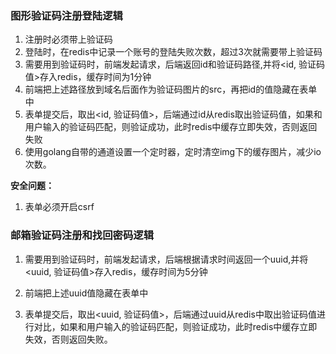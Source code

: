 ### 图形验证码注册登陆逻辑


1. 注册时必须带上验证码
2. 登陆时，在redis中记录一个账号的登陆失败次数，超过3次就需要带上验证码
3. 需要用到验证码时，前端发起请求，后端返回id和验证码路径,并将<id, 验证码值>存入redis，缓存时间为1分钟
4. 前端把上述路径放到域名后面作为验证码图片的src，再把id的值隐藏在表单中
5. 表单提交后，取出<id, 验证码值>，后端通过id从redis取出验证码值，如果和用户输入的验证码匹配，则验证成功，此时redis中缓存立即失效，否则返回失败
6. 使用golang自带的通道设置一个定时器，定时清空img下的缓存图片，减少io次数。



**安全问题：**

1. 表单必须开启csrf



### 邮箱验证码注册和找回密码逻辑

1. 需要用到验证码时，前端发起请求，后端根据请求时间返回一个uuid,并将<uuid, 验证码值>存入redis，缓存时间为5分钟

2. 前端把上述uuid值隐藏在表单中
3. 表单提交后，取出<uuid, 验证码值>，后端通过uuid从redis中取出验证码值进行对比，如果和用户输入的验证码匹配，则验证成功，此时redis中缓存立即失效，否则返回失败。

